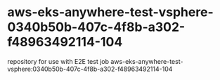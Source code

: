 # aws-eks-anywhere-test-vsphere-0340b50b-407c-4f8b-a302-f48963492114-104
repository for use with E2E test job aws-eks-anywhere-test-vsphere:0340b50b-407c-4f8b-a302-f48963492114-104
